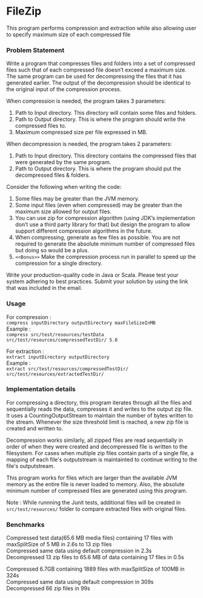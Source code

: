 # FileZip

This program performs compression and extraction while also allowing user to specify maximum size of each compressed file

### Problem Statement


Write a program that compresses files and folders into a set of compressed files such that of each
compressed file doesn’t exceed a maximum size. The same program can be used for decompressing the files that it has generated earlier. The output of the decompression should be identical to the original input of the compression process.

When compression is needed, the program takes 3 parameters:
1. Path to Input directory. This directory will contain some files and folders.
2. Path to Output directory. This is where the program should write the compressed files to.
3. Maximum compressed size per file expressed in MB.


When decompression is needed, the program takes 2 parameters:
1. Path to Input directory. This directory contains the compressed files that were generated by the
same program.
2. Path to Output directory. This is where the program should put the decompressed files &
folders.

Consider the following when writing the code:
1. Some files may be greater than the JVM memory.
2. Some input files (even when compressed) may be greater than the maximum size allowed for
output files.
3. You can use zip for compression algorithm (using JDK’s implementation don’t use a third party
library for that) but design the program to allow support different compression algorithms in the
future.
4. When compressing, generate as few files as possible. You are not required to generate the
absolute minimum number of compressed files but doing so would be a plus.
5. `<<Bonus>>` Make the compression process run in parallel to speed up the compression for a
single directory.

Write your production-quality code in Java or Scala. Please test your system adhering to best
practices. Submit your solution by using the link that was included in the email.

### Usage
For compression : <br>
``` compress inputDirectory outputDirectory maxFileSizeInMB ``` <br>
Example : <br>
``` compress src/test/resources/testData src/test/resources/compressedTestDir/ 5.0 ```

For extraction : <br>
``` extract inputDirectory outputDirectory ``` <br>
Example : <br>
``` extract src/test/resources/compressedTestDir/ src/test/resources/extractedTestDir/ ```

### Implementation details

For compressing a directory, this program iterates through all the files and sequentially reads the data, compresses it and writes to the output zip file. It uses a CountingOutputStream to maintain the number of bytes written to the stream. Whenever the size threshold limit is reached, a new zip file is created and written to.

Decompression works similarly, all zipped files are read sequentially in order of when they were created and decompressed file is written to the filesystem. For cases when multiple zip files contain parts of a single file, a mapping of each file's outputstream is maintainted to continue writing to the file's outputstream.

This program works for files which are larger than the available JVM memory as the entire file is never loaded to memory. Also, the absolute minimum number of compressed files are generated using this program.

Note : While runnning the Junit tests, additional files will be created in ```src/test/resources/``` folder to compare extracted files with original files.


### Benchmarks 

Compressed test data(65.6 MB media files) containing 17 files with maxSplitSize of 5 MB in 2.6s to 13 zip files <br>
Compressed same data using default compression in 2.3s <br>
Decompressed 13 zip files to 65.6 MB of data containing 17 files in 0.5s <br>

Compressed 6.7GB containing 1889 files with maxSplitSize of 100MB in 324s <br>
Compressed same data using default compression in 309s <br>
Decompressed 66 zip files in 99s
